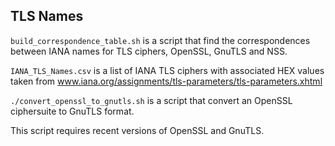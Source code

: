 TLS Names
---------
`build_correspondence_table.sh` is a script that find the correspondences
between IANA names for TLS ciphers, OpenSSL, GnuTLS and NSS.

`IANA_TLS_Names.csv` is a list of IANA TLS ciphers with associated HEX
values taken from www.iana.org/assignments/tls-parameters/tls-parameters.xhtml

`./convert_openssl_to_gnutls.sh` is a script that convert an OpenSSL ciphersuite
to GnuTLS format.

This script requires recent versions of OpenSSL and GnuTLS.

